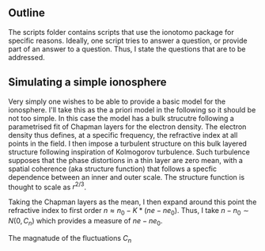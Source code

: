## Outline ##

The scripts folder contains scripts that use the ionotomo package for specific reasons. 
Ideally, one script tries to answer a question, or provide part of an answer to a question.
Thus, I state the questions that are to be addressed.

## Simulating a simple ionosphere ##

Very simply one wishes to be able to provide a basic model for the ionosphere.
I'll take this as the a priori model in the following so it should be not too simple.
In this case the model has a bulk strucutre following a parametrised fit of Chapman layers for the electron density.
The electron density thus defines, at a specific frequency, the refractive index at all points in the field.
I then impose a turbulent structure on this bulk layered structure following inspiration of Kolmogorov turbulence. 
Such turbulence supposes that the phase distortions in a thin layer are zero mean, with a spatial coherence (aka structure function) that follows a specfic dependence between an inner and outer scale. 
The structure function is thought to scale as $r^{2/3}$.

Taking the Chapman layers as the mean, I then expand around this point the refractive index to first order $n \approx n_0 - K*(ne - ne_0)$.
Thus, I take $n - n_0 \sim N(0, C_n)$ which provides a measure of $ne - ne_0$.

The magnatude of the fluctuations $C_n$
